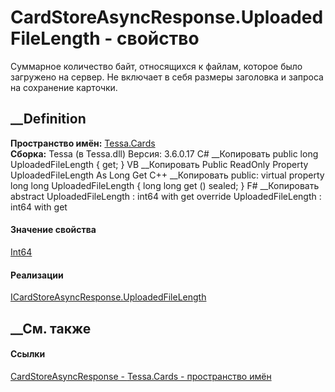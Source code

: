 # CardStoreAsyncResponse.UploadedFileLength - свойство
Суммарное количество байт, относящихся к файлам, которое было загружено на
сервер. Не включает в себя размеры заголовка и запроса на сохранение карточки.
## __Definition
 **Пространство имён:** [Tessa.Cards](N_Tessa_Cards.htm)  
 **Сборка:** Tessa (в Tessa.dll) Версия: 3.6.0.17
C# __Копировать
     public long UploadedFileLength { get; }
VB __Копировать
     Public ReadOnly Property UploadedFileLength As Long
    	Get
C++ __Копировать
     public:
    virtual property long long UploadedFileLength {
    	long long get () sealed;
    }
F# __Копировать
     abstract UploadedFileLength : int64 with get
    override UploadedFileLength : int64 with get
#### Значение свойства
[Int64](https://learn.microsoft.com/dotnet/api/system.int64)
#### Реализации
[ICardStoreAsyncResponse.UploadedFileLength](P_Tessa_Cards_ICardStoreAsyncResponse_UploadedFileLength.htm)  
##  __См. также
#### Ссылки
[CardStoreAsyncResponse - ](T_Tessa_Cards_CardStoreAsyncResponse.htm)
[Tessa.Cards - пространство имён](N_Tessa_Cards.htm)
